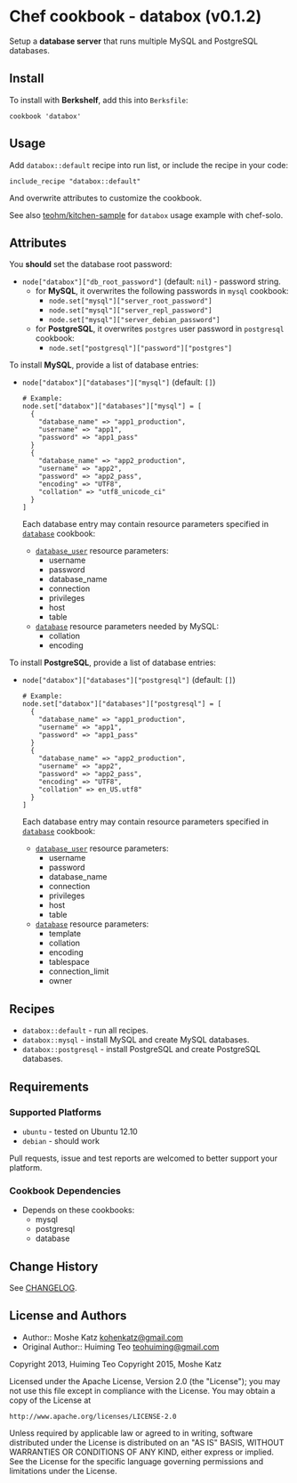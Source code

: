 # Chef cookbook - databox (v0.1.2)

Setup a **database server** that runs multiple MySQL and PostgreSQL databases.


## Install

To install with **Berkshelf**, add this into `Berksfile`:

```
cookbook 'databox'
```

## Usage

Add `databox::default` recipe into run list, or include the recipe in your code:

```
include_recipe "databox::default"
```

And overwrite attributes to customize the cookbook.

See also [teohm/kitchen-sample](https://github.com/teohm/kitchen-example) for `databox` usage example with chef-solo.

## Attributes

You **should** set the database root password:

 * `node["databox"]["db_root_password"]` (default: `nil`) - password string.
   * for **MySQL**, it overwrites the following passwords in `mysql` cookbook:
     * `node.set["mysql"]["server_root_password"]`
     * `node.set["mysql"]["server_repl_password"]`
     * `node.set["mysql"]["server_debian_password"]`
   * for **PostgreSQL**, it overwrites `postgres` user password in `postgresql` cookbook:
     * `node.set["postgresql"]["password"]["postgres"]`
 
To install **MySQL**, provide a list of database entries:

  * `node["databox"]["databases"]["mysql"]` (default: `[]`)
    
    ```
    # Example:
    node.set["databox"]["databases"]["mysql"] = [
      {
        "database_name" => "app1_production",
        "username" => "app1",
        "password" => "app1_pass"
      }
      {
        "database_name" => "app2_production",
        "username" => "app2",
        "password" => "app2_pass",
        "encoding" => "UTF8",
        "collation" => "utf8_unicode_ci"
      }
    ]
    ```
    
    Each database entry may contain resource parameters specified in [`database`](https://github.com/opscode-cookbooks/database) cookbook:

    * [`database_user`](https://github.com/opscode-cookbooks/database#attribute-parameters-1) resource parameters:
      * username
      * password
      * database_name
      * connection
      * privileges
      * host
      * table
    * [`database`](https://github.com/opscode-cookbooks/database/blob/master/libraries/resource_database.rb) resource parameters needed by MySQL:
      * collation
      * encoding

To install **PostgreSQL**, provide a list of database entries:

  * `node["databox"]["databases"]["postgresql"]` (default: `[]`)
    
    ```
    # Example:
    node.set["databox"]["databases"]["postgresql"] = [
      {
        "database_name" => "app1_production",
        "username" => "app1",
        "password" => "app1_pass"
      }
      {
        "database_name" => "app2_production",
        "username" => "app2",
        "password" => "app2_pass",
        "encoding" => "UTF8",
        "collation" => en_US.utf8"
      }
    ]
    ```
    
    Each database entry may contain resource parameters specified in [`database`](https://github.com/opscode-cookbooks/database) cookbook:

    * [`database_user`](https://github.com/opscode-cookbooks/database#attribute-parameters-1) resource parameters:
      * username
      * password
      * database_name
      * connection
      * privileges
      * host
      * table
    * [`database`](https://github.com/opscode-cookbooks/database/blob/master/libraries/resource_database.rb) resource parameters:
      * template
      * collation
      * encoding
      * tablespace
      * connection_limit
      * owner


## Recipes

 * `databox::default` - run all recipes.
 * `databox::mysql` - install MySQL and create MySQL databases.
 * `databox::postgresql` - install PostgreSQL and create PostgreSQL databases.

## Requirements

### Supported Platforms

 * `ubuntu` - tested on Ubuntu 12.10
 * `debian` - should work
 
Pull requests, issue and test reports are welcomed to better support your platform.
 
### Cookbook Dependencies

 * Depends on these cookbooks:
   * mysql
   * postgresql
   * database
   
## Change History

See [CHANGELOG](CHANGELOG.md).

## License and Authors

 * Author:: Moshe Katz <kohenkatz@gmail.com>
 * Original Author:: Huiming Teo <teohuiming@gmail.com>

Copyright 2013, Huiming Teo
Copyright 2015, Moshe Katz

Licensed under the Apache License, Version 2.0 (the "License");
you may not use this file except in compliance with the License.
You may obtain a copy of the License at

    http://www.apache.org/licenses/LICENSE-2.0

Unless required by applicable law or agreed to in writing, software
distributed under the License is distributed on an "AS IS" BASIS,
WITHOUT WARRANTIES OR CONDITIONS OF ANY KIND, either express or implied.
See the License for the specific language governing permissions and
limitations under the License.
